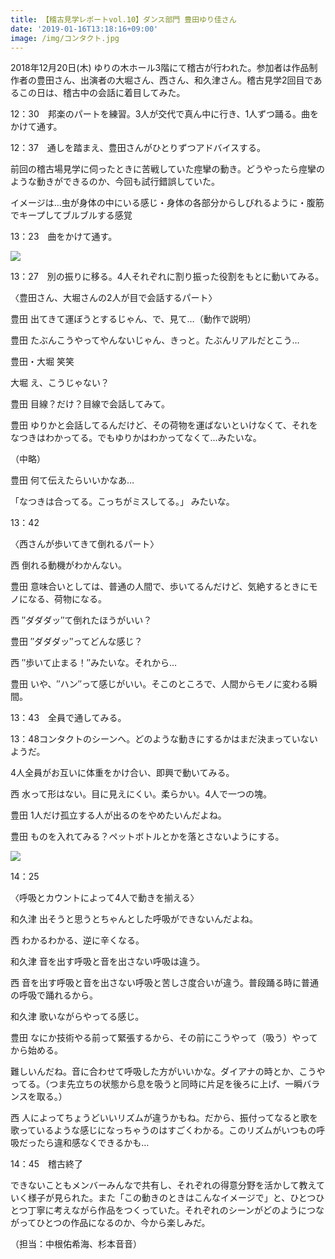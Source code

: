 ```yaml
---
title: 【稽古見学レポートvol.10】ダンス部門 豊田ゆり佳さん
date: '2019-01-16T13:18:16+09:00'
image: /img/コンタクト.jpg
---
```

2018年12月20日(木) ゆりの木ホール3階にて稽古が行われた。参加者は作品制作者の豊田さん、出演者の大堀さん、西さん、和久津さん。稽古見学2回目であるこの日は、稽古中の会話に着目してみた。



12：30　邦楽のパートを練習。3人が交代で真ん中に行き、1人ずつ踊る。曲をかけて通す。



12：37　通しを踏まえ、豊田さんがひとりずつアドバイスする。

前回の稽古場見学に伺ったときに苦戦していた痙攣の動き。どうやったら痙攣のような動きができるのか、今回も試行錯誤していた。

イメージは…虫が身体の中にいる感じ・身体の各部分からしびれるように・腹筋でキープしてブルブルする感覚　



13：23　曲をかけて通す。

![](/img/豊田班２.jpg)







13：27　別の振りに移る。4人それぞれに割り振った役割をもとに動いてみる。

〈豊田さん、大堀さんの2人が目で会話するパート〉

豊田 出てきて運ぼうとするじゃん、で、見て…（動作で説明）

豊田 たぶんこうやってやんないじゃん、きっと。たぶんリアルだとこう…



豊田・大堀 笑笑



大堀 え、こうじゃない？



豊田 目線？だけ？目線で会話してみて。



豊田 ゆりかと会話してるんだけど、その荷物を運ばないといけなくて、それをなつきはわかってる。でもゆりかはわかってなくて…みたいな。



（中略）



豊田 何て伝えたらいいかなあ…

 「なつきは合ってる。こっちがミスしてる。」 みたいな。



13：42　

〈西さんが歩いてきて倒れるパート〉

西 倒れる動機がわかんない。



豊田 意味合いとしては、普通の人間で、歩いてるんだけど、気絶するときにモノになる、荷物になる。



西 ″ダダダッ″て倒れたほうがいい？



豊田 ″ダダダッ″ってどんな感じ？



西 ″歩いて止まる！″みたいな。それから…



豊田 いや、″ハン″って感じがいい。そこのところで、人間からモノに変わる瞬間。



13：43　全員で通してみる。





13：48コンタクトのシーンへ。どのような動きにするかはまだ決まっていないようだ。

4人全員がお互いに体重をかけ合い、即興で動いてみる。



西 水って形はない。目に見えにくい。柔らかい。4人で一つの塊。



豊田 1人だけ孤立する人が出るのをやめたいんだよね。



豊田 ものを入れてみる？ペットボトルとかを落とさないようにする。

![](/img/コンタクト.jpg)





14：25　

〈呼吸とカウントによって4人で動きを揃える〉

和久津 出そうと思うとちゃんとした呼吸ができないんだよね。



西 わかるわかる、逆に辛くなる。



和久津 音を出す呼吸と音を出さない呼吸は違う。



西 音を出す呼吸と音を出さない呼吸と苦しさ度合いが違う。普段踊る時に普通の呼吸で踊れるから。



和久津 歌いながらやってる感じ。



豊田 なにか技術やる前って緊張するから、その前にこうやって（吸う）やってから始める。

難しいんだね。音に合わせて呼吸した方がいいかな。ダイアナの時とか、こうやってる。（つま先立ちの状態から息を吸うと同時に片足を後ろに上げ、一瞬バランスを取る。）



西 人によってちょうどいいリズムが違うかもね。だから、振付ってなると歌を歌っているような感じになっちゃうのはすごくわかる。このリズムがいつもの呼吸だったら違和感なくできるかも…



14：45　稽古終了



できないこともメンバーみんなで共有し、それぞれの得意分野を活かして教えていく様子が見られた。また「この動きのときはこんなイメージで」と、ひとつひとつ丁寧に考えながら作品をつくっていた。それぞれのシーンがどのようにつながってひとつの作品になるのか、今から楽しみだ。



（担当：中根佑希海、杉本音音）
